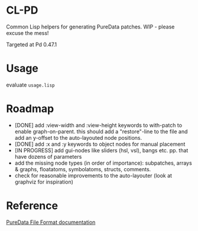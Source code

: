 # CL-PD

Common Lisp helpers for generating PureData patches. WIP - please excuse the mess!

Targeted at Pd 0.47.1

# Usage

evaluate `usage.lisp`

# Roadmap

- [DONE] add :view-width and :view-height keywords to with-patch to enable graph-on-parent.
  this should add a "restore"-line to the file
  and add an y-offset to the auto-layouted node positions.
- [DONE] add :x and :y keywords to object nodes for manual placement
- [IN PROGRESS] add gui-nodes like sliders (hsl, vsl), bangs etc. pp. that have dozens of parameters
- add the missing node types (in order of importance): 
  subpatches,
  arrays & graphs, 
  floatatoms, 
  symbolatoms, 
  structs, 
  comments.
- check for reasonable improvements to the auto-layouter (look at graphviz for inspiration)

# Reference

[PureData File Format documentation](http://puredata.info/docs/developer/PdFileFormat#6)
